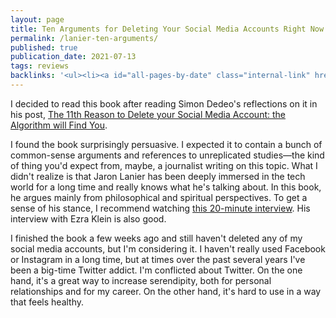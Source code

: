 ```yaml
---
layout: page
title: Ten Arguments for Deleting Your Social Media Accounts Right Now (Lanier)
permalink: /lanier-ten-arguments/
published: true
publication_date: 2021-07-13
tags: reviews
backlinks: '<ul><li><a id="all-pages-by-date" class="internal-link" href="/all-pages-by-date/">All pages by date</a></li><li><a id="books-published-in-2018" class="internal-link" href="/books-published-in-2018/">Books I&#39;ve read that were published in 2018</a></li><li><a id="books-read-in-2021" class="internal-link" href="/books-read-in-2021/">Books I read in 2021</a></li><li><a id="books-tagged-nonfiction" class="internal-link" href="/books-tagged-nonfiction/">Books tagged &#39;nonfiction&#39;</a></li><li><a id="books-tagged-silicon-valley" class="internal-link" href="/books-tagged-silicon-valley/">Books tagged &#39;silicon-valley&#39;</a></li><li><a id="reviews" class="internal-link" href="/reviews/">Reviews</a></li></ul>'
---
```


I decided to read this book after reading Simon Dedeo's reflections on it in his post, [The 11th Reason to Delete your Social Media Account: the Algorithm will Find You](http://simondedeo.com/?p=705).

I found the book surprisingly persuasive. I expected it to contain a bunch of common-sense arguments and references to unreplicated studies—the kind of thing you'd expect from, maybe, a journalist writing on this topic. What I didn't realize is that Jaron Lanier has been deeply immersed in the tech world for a long time and really knows what he's talking about. In this book, he argues mainly from philosophical and spiritual perspectives. To get a sense of his stance, I recommend watching [this 20-minute interview](https://www.youtube.com/watch?v=kc_Jq42Og7Q&t=54s&ab_channel=Channel4News). His interview with Ezra Klein is also good.

I finished the book a few weeks ago and still haven't deleted any of my social media accounts, but I'm considering it. I haven't really used Facebook or Instagram in a long time, but at times over the past several years I've been a big-time Twitter addict. I'm conflicted about Twitter. On the one hand, it's a great way to increase serendipity, both for personal relationships and for my career. On the other hand, it's hard to use in a way that feels healthy.